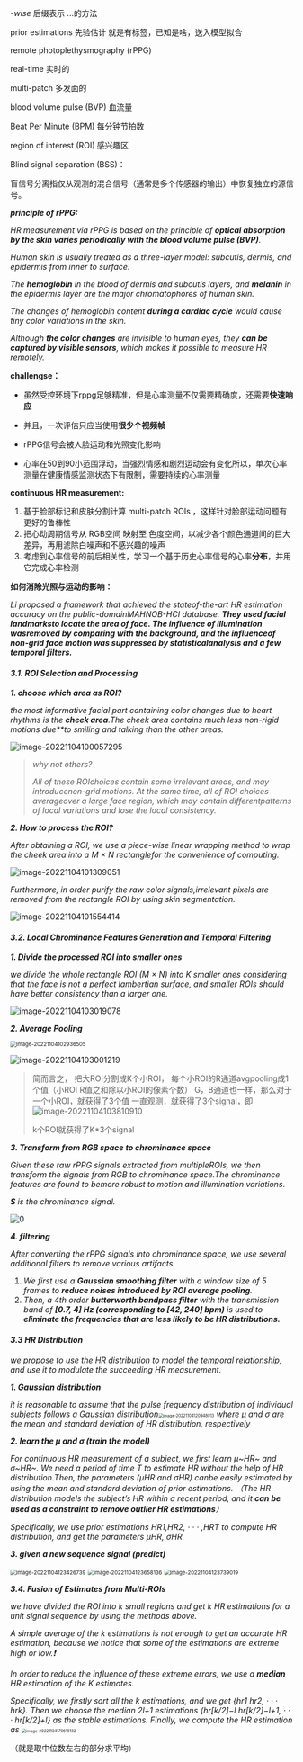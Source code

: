 *-wise* 后缀表示   ...的方法

prior estimations 先验估计 就是有标签，已知是啥，送入模型拟合



remote photoplethysmography (rPPG)

real-time 实时的

multi-patch 多发面的

blood volume pulse (BVP)   血流量

Beat Per Minute  (BPM)   每分钟节拍数

region of interest (ROI)  感兴趣区



Blind signal separation (BSS)：

盲信号分离指仅从观测的混合信号（通常是多个传感器的输出）中恢复独立的源信号。









***principle of rPPG:***

*HR measurement via rPPG is based on the principle of **optical absorption by the skin varies periodically with the blood volume pulse (BVP)**.* 

*Human skin is usually treated as a three-layer model: subcutis, dermis, and epidermis from inner to surface.* 

*The **hemoglobin** in the blood of dermis and subcutis layers, and **melanin** in the epidermis layer are the major chromatophores of human skin.* 

*The changes of hemoglobin content **during a cardiac cycle** would cause tiny color variations in the skin.* 

*Although **the color changes** are invisible to human eyes, they **can be captured by visible sensors**, which makes it possible to measure HR remotely.*



**challengse：**

- 虽然受控环境下rppg足够精准，但是心率测量不仅需要精确度，还需要**快速响应**

- 并且，一次评估只应当使用**很少个视频帧**

- rPPG信号会被人脸运动和光照变化影响
- 心率在50到90小范围浮动，当强烈情感和剧烈运动会有变化所以，单次心率测量在健康情感监测状态下有限制，需要持续的心率测量



**continuous HR measurement:**

1.  基于脸部标记和皮肤分割计算 multi-patch ROIs ，这样针对脸部运动问题有更好的鲁棒性
2.  把心动周期信号从 RGB空间 映射至 色度空间，以减少各个颜色通道间的巨大差异，再用滤除白噪声和不感兴趣的噪声
3.  考虑到心率信号的前后相关性，学习一个基于历史心率信号的心率**分布**，并用它完成心率检测



**如何消除光照与运动的影响：**

*Li  proposed a framework that achieved the stateof-the-art HR estimation accuracy on the public-domainMAHNOB-HCI database. **They used facial landmarksto locate the area of face. The influence of illumination wasremoved by comparing with the background, and the influenceof non-grid face motion was suppressed by statisticalanalysis and a few temporal filters.***





#### *3.1. ROI Selection and Processing*

***1. choose which area as ROI?***

*the most informative facial part containing color changes due to heart rhythms is the **cheek area**.The cheek area contains much less non-rigid motions due**to smiling and talking than the other areas.*

![image-20221104100057295](C:\Users\anbang\AppData\Roaming\Typora\typora-user-images\image-20221104100057295.png) 

> *why not others?*
>
> *All of these ROIchoices contain some irrelevant areas, and may introducenon-grid motions. At the same time, all of ROI choices averageover a large face region, which may contain differentpatterns of local variations and lose the local consistency.*



***2. How to process the ROI?***

*After obtaining a ROI, we use a piece-wise linear wrapping method to wrap the cheek area into a M × N rectanglefor the convenience of computing.*

![image-20221104101309051](C:\Users\anbang\AppData\Roaming\Typora\typora-user-images\image-20221104101309051.png) 

*Furthermore, in order purify the raw color signals,irrelevant pixels are removed from the rectangle ROI by using skin segmentation.*

![image-20221104101554414](C:\Users\anbang\AppData\Roaming\Typora\typora-user-images\image-20221104101554414.png) 



#### *3.2. Local Chrominance Features Generation and Temporal Filtering*

***1. Divide the processed ROI into smaller ones***

*we divide the whole rectangle ROI (M × N) into K smaller ones considering that the face is not a perfect lambertian surface, and smaller ROIs should have better consistency than a larger one.*

![image-20221104103019078](C:\Users\anbang\AppData\Roaming\Typora\typora-user-images\image-20221104103019078.png) 

***2. Average Pooling***

<img src="C:\Users\anbang\AppData\Roaming\Typora\typora-user-images\image-20221104102936505.png" alt="image-20221104102936505" style="zoom: 67%;" /> 

![image-20221104103001219](C:\Users\anbang\AppData\Roaming\Typora\typora-user-images\image-20221104103001219.png) 

> 简而言之，
> 把大ROI分割成K个小ROI，
> 每个小ROI的R通道avgpooling成1个值（小ROI R值之和除以小ROI的像素个数）
> G，B通道也一样，那么对于一个小ROI，就获得了3个值
> 一直观测，就获得了3个signal，即![image-20221104103810910](C:\Users\anbang\AppData\Roaming\Typora\typora-user-images\image-20221104103810910.png) 
>
> k个ROI就获得了K*3个signal

***3. Transform from RGB space to chrominance space***

*Given these raw rPPG signals extracted from multipleROIs, we then transform the signals from RGB to chrominance space.The chrominance features are found to bemore robust to motion and illumination variations*. 

***S** is the chrominance signal.*

![0](C:\Users\anbang\AppData\Roaming\Typora\typora-user-images\image-20221104110941890.png) 



***4. filtering***

*After converting the rPPG signals into chrominance space, we use several additional filters to remove various artifacts.*

1. *We first use a **Gaussian smoothing filter** with a window size of 5 frames to **reduce noises introduced by ROI average pooling**.*
2. *Then, a 4th order **butterworth bandpass filter** with the transmission band of **[0.7, 4] Hz (corresponding***
   ***to [42, 240] bpm)** is used to **eliminate the frequencies that are less likely to be HR distributions.***



#### *3.3 HR Distribution*

*we propose to use the HR distribution to model the temporal relationship, and use it to modulate the succeeding HR measurement.*

***1. Gaussian distribution***

*it is reasonable to assume that the pulse frequency distribution of individual subjects follows a Gaussian distribution*<img src="C:\Users\anbang\AppData\Roaming\Typora\typora-user-images\image-20221104120948013.png" alt="image-20221104120948013" style="zoom:50%;" /> *where μ and σ are the mean and standard deviation of HR distribution, respectively*

***2. learn the $\mu$ and $\sigma$ (train the model)***

*For continuous HR measurement of a subject, we first learn μ~HR~ and σ~HR~. We need a period of time T to estimate HR without the help of HR distribution.Then, the parameters (μHR and σHR) canbe easily estimated by using the mean and standard deviation of prior estimations.*  *（The HR distribution models the subject’s HR within a recent period, and it **can be used as a constraint to remove outlier HR estimations**）*

*Specifically, we use prior estimations HR1,HR2, · · · ,HRT to compute HR distribution, and get the parameters μHR, σHR.*

***3. given a new sequence signal (predict)***

<img src="C:\Users\anbang\AppData\Roaming\Typora\typora-user-images\image-20221104123426739.png" alt="image-20221104123426739" style="zoom: 67%;" /> 

<img src="C:\Users\anbang\AppData\Roaming\Typora\typora-user-images\image-20221104123658136.png" alt="image-20221104123658136" style="zoom:67%;" /> 

 <img src="C:\Users\anbang\AppData\Roaming\Typora\typora-user-images\image-20221104123739019.png" alt="image-20221104123739019" style="zoom: 67%;" />



***3.4. Fusion of Estimates from Multi-ROIs***

*we have divided the ROI into k small regions and get k HR estimations for a unit signal sequence by using the methods above.*

*A simple average of the k estimations is not enough to get an accurate HR estimation, because we notice that some of the estimations are extreme high or low.:exclamation:*

*In order to reduce the influence of these extreme errors, we use a **median** HR estimation of the K estimates.*

*Specifically, we firstly sort all the k estimations, and we get {hr1 hr2, · · · hrk}. Then we choose the median 2l+1 estimations {hr[k/2]−l hr[k/2]−l+1, · · · hr[k/2]+l} as the stable estimations. Finally, we compute the HR estimation as* <img src="C:\Users\anbang\AppData\Roaming\Typora\typora-user-images\image-20221104170618132.png" alt="image-20221104170618132" style="zoom:50%;" /> 

（就是取中位数左右的部分求平均）



